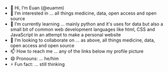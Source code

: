 <!---

<a rel="me" href="https://mastodon.social/@euanm">Mastodon</a>

--->

- 👋 Hi, I’m Euan (@euamm)
- 👀 I’m interested in ... all things medicine, data, open access and open source
- 🌱 I’m currently learning ... mainly python and it's uses for data but also a small bit of common web development languages like html, CSS and JavaScript in an attempt to make a personal website
- 💞️ I’m looking to collaborate on ... as above, all things medicine, data, open access and open source
- 📫 How to reach me ... any of the links below my profile picture
- 😄 Pronouns: ... he/him
- ⚡ Fun fact: ... still thinking

